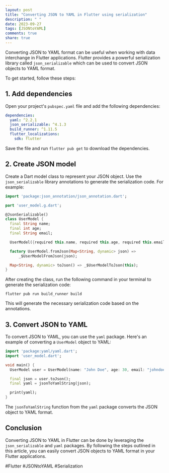 ```yaml
---
layout: post
title: "Converting JSON to YAML in Flutter using serialization"
description: " "
date: 2023-09-27
tags: [JSONtoYAML]
comments: true
share: true
---
```


Converting JSON to YAML format can be useful when working with data interchange in Flutter applications. Flutter provides a powerful serialization library called `json_serializable` which can be used to convert JSON objects to YAML format.

To get started, follow these steps:

## 1. Add dependencies

Open your project's `pubspec.yaml` file and add the following dependencies:

```yaml
dependencies:
  yaml: ^2.2.1
  json_serializable: ^4.1.3
  build_runner: ^1.11.5
  flutter_localizations:
    sdk: flutter
```

Save the file and run `flutter pub get` to download the dependencies.

## 2. Create JSON model

Create a Dart model class to represent your JSON object. Use the `json_serializable` library annotations to generate the serialization code. For example:

```dart
import 'package:json_annotation/json_annotation.dart';

part 'user_model.g.dart';

@JsonSerializable()
class UserModel {
  final String name;
  final int age;
  final String email;

  UserModel({required this.name, required this.age, required this.email});

  factory UserModel.fromJson(Map<String, dynamic> json) =>
      _$UserModelFromJson(json);

  Map<String, dynamic> toJson() => _$UserModelToJson(this);
}
```

After creating the class, run the following command in your terminal to generate the serialization code:

```shell
flutter pub run build_runner build
```

This will generate the necessary serialization code based on the annotations.

## 3. Convert JSON to YAML

To convert JSON to YAML, you can use the `yaml` package. Here's an example of converting a `UserModel` object to YAML:

```dart
import 'package:yaml/yaml.dart';
import 'user_model.dart';

void main() {
  UserModel user = UserModel(name: "John Doe", age: 30, email: "johndoe@example.com");

  final json = user.toJson();
  final yaml = jsonToYamlString(json);

  print(yaml);
}
```

The `jsonToYamlString` function from the `yaml` package converts the JSON object to YAML format.

## Conclusion

Converting JSON to YAML in Flutter can be done by leveraging the `json_serializable` and `yaml` packages. By following the steps outlined in this article, you can easily convert JSON objects to YAML format in your Flutter applications.

#Flutter #JSONtoYAML #Serialization